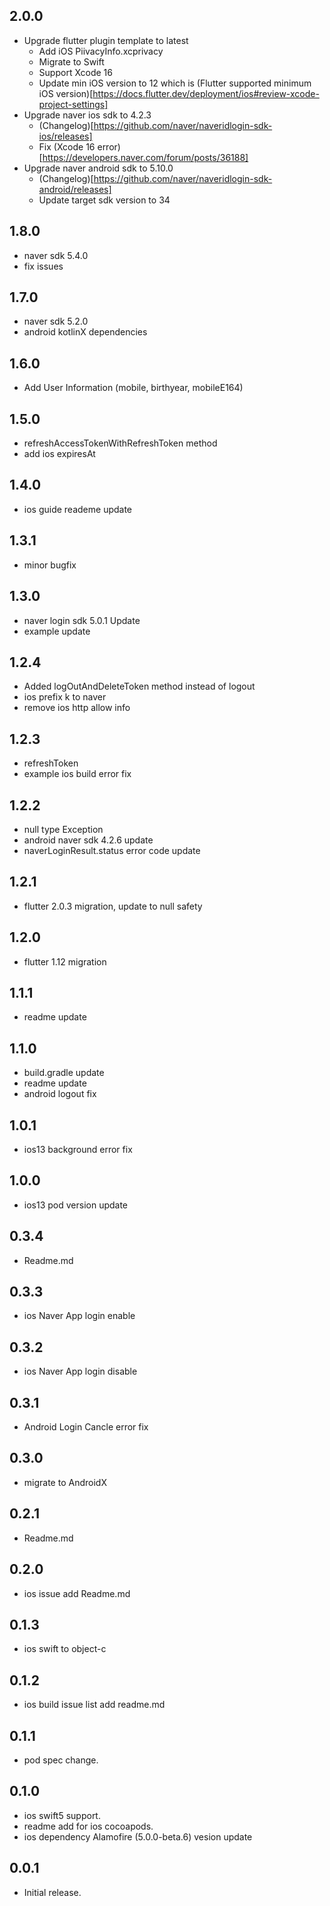 ## 2.0.0
* Upgrade flutter plugin template to latest
  * Add iOS PiivacyInfo.xcprivacy
  * Migrate to Swift
  * Support Xcode 16
  * Update min iOS version to 12 which is (Flutter supported minimum iOS version)[https://docs.flutter.dev/deployment/ios#review-xcode-project-settings]
* Upgrade naver ios sdk to 4.2.3
  * (Changelog)[https://github.com/naver/naveridlogin-sdk-ios/releases]
  * Fix (Xcode 16 error)[https://developers.naver.com/forum/posts/36188]
* Upgrade naver android sdk to 5.10.0
  * (Changelog)[https://github.com/naver/naveridlogin-sdk-android/releases]
  * Update target sdk version to 34

## 1.8.0
* naver sdk 5.4.0
* fix issues

## 1.7.0
* naver sdk 5.2.0
* android kotlinX dependencies 

## 1.6.0
* Add User Information (mobile, birthyear, mobileE164)

## 1.5.0
* refreshAccessTokenWithRefreshToken method
* add ios expiresAt

## 1.4.0
* ios guide reademe update

## 1.3.1
* minor bugfix

## 1.3.0
* naver login sdk 5.0.1 Update
* example update

## 1.2.4
* Added logOutAndDeleteToken method instead of logout
* ios prefix k to naver
* remove ios http allow info

## 1.2.3
* refreshToken
* example ios build error fix

## 1.2.2

* null type Exception
* android naver sdk 4.2.6 update
* naverLoginResult.status error code update

## 1.2.1

* flutter 2.0.3 migration, update to null safety

## 1.2.0

* flutter 1.12 migration

## 1.1.1

* readme update

## 1.1.0

* build.gradle update
* readme update
* android logout fix

## 1.0.1

* ios13 background error fix

## 1.0.0

* ios13 pod version update

## 0.3.4

* Readme.md

## 0.3.3

* ios Naver App login enable

## 0.3.2

* ios Naver App login disable

## 0.3.1

* Android Login Cancle error fix

## 0.3.0

* migrate to AndroidX

## 0.2.1

* Readme.md

## 0.2.0

* ios issue add Readme.md

## 0.1.3

* ios swift to object-c

## 0.1.2

* ios build issue list add readme.md

## 0.1.1

* pod spec change.

## 0.1.0

* ios swift5 support.
* readme add for ios cocoapods.
* ios dependency Alamofire (5.0.0-beta.6) vesion update

## 0.0.1

* Initial release.